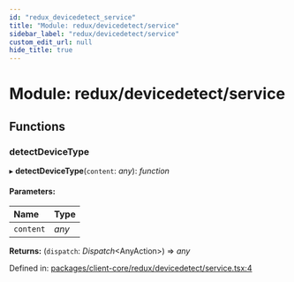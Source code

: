 ```yaml
---
id: "redux_devicedetect_service"
title: "Module: redux/devicedetect/service"
sidebar_label: "redux/devicedetect/service"
custom_edit_url: null
hide_title: true
---
```


# Module: redux/devicedetect/service

## Functions

### detectDeviceType

▸ **detectDeviceType**(`content`: *any*): *function*

#### Parameters:

Name | Type |
:------ | :------ |
`content` | *any* |

**Returns:** (`dispatch`: *Dispatch*<AnyAction\>) => *any*

Defined in: [packages/client-core/redux/devicedetect/service.tsx:4](https://github.com/xr3ngine/xr3ngine/blob/56376a778/packages/client-core/redux/devicedetect/service.tsx#L4)

